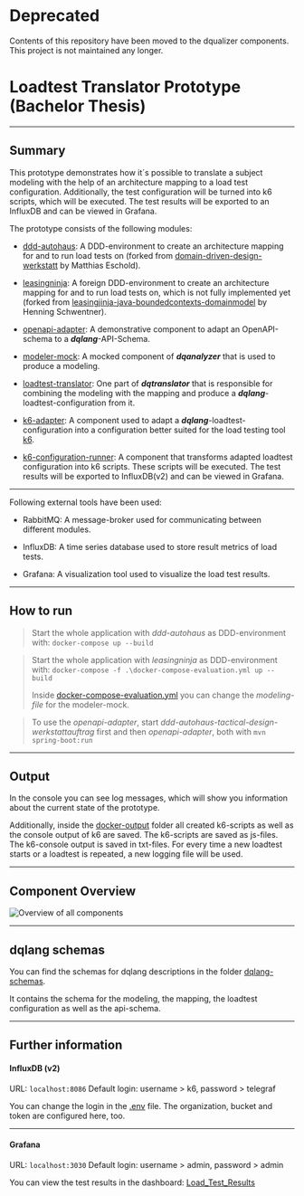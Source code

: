 # Deprecated
Contents of this repository have been moved to the dqualizer components. This project is not maintained any longer.

# Loadtest Translator Prototype (Bachelor Thesis)

---
## Summary

This prototype demonstrates how it´s possible to translate a 
subject modeling with the help of an architecture mapping to a load test 
configuration. Additionally, the test configuration will be turned into 
k6 scripts, which will be executed. The test results will be exported to an
InfluxDB and can be viewed in Grafana.

The prototype consists of the following modules:

- [ddd-autohaus](https://github.com/dqualizer/loadtest-translator-prototype/tree/main/ddd-autohaus-tactical-design-werkstattauftrag):
A DDD-environment to create an architecture mapping for and to run load tests on (forked from [domain-driven-design-werkstatt](https://github.com/MatthiasEschhold/domain-driven-design-werkstatt) by Matthias Eschold).

- [leasingninja](https://github.com/dqualizer/loadtest-translator-prototype/tree/main/leasingninja):
A foreign DDD-environment to create an architecture mapping for and to run load tests on, which is not fully implemented yet
(forked from [leasingjinja-java-boundedcontexts-domainmodel](https://github.com/leasingninja/leasingninja-java-boundedcontexts-domainmodel) by Henning Schwentner).

- [openapi-adapter](https://github.com/dqualizer/loadtest-translator-prototype/tree/main/openapi-adapter):
A demonstrative component to adapt an OpenAPI-schema to a _**dqlang**_-API-Schema.

- [modeler-mock](https://github.com/dqualizer/loadtest-translator-prototype/tree/main/modeler-mock):
A mocked component of _**dqanalyzer**_ that is used to produce a modeling.

- [loadtest-translator](https://github.com/dqualizer/loadtest-translator-prototype/tree/main/loadtest-translator):
One part of _**dqtranslator**_ that is responsible for combining the modeling 
with the mapping and produce a _**dqlang**_-loadtest-configuration from it.

- [k6-adapter](https://github.com/dqualizer/loadtest-translator-prototype/tree/main/k6-adapter):
A component used to adapt a _**dqlang**_-loadtest-configuration into a configuration
better suited for the load testing tool [k6](https://k6.io/docs/).

- [k6-configuration-runner](https://github.com/dqualizer/loadtest-translator-prototype/tree/main/k6-configuration-runner):
A component that transforms adapted loadtest configuration into k6 scripts.
These scripts will be executed. The test results will be exported to InfluxDB(v2) and
can be viewed in Grafana.
---
Following external tools have been used:

- RabbitMQ: A message-broker used for communicating between different modules.

- InfluxDB: A time series database used to store result metrics of load tests.

- Grafana: A visualization tool used to visualize the load test results.

---
## How to run

> Start the whole application with _ddd-autohaus_ as DDD-environment with: `docker-compose up --build`

> Start the whole application with _leasingninja_ as DDD-environment with: `docker-compose -f .\docker-compose-evaluation.yml up --build`
>
> Inside [docker-compose-evaluation.yml](https://github.com/dqualizer/loadtest-translator-prototype/blob/main/docker-compose-evaluation.yml) 
> you can change the _modeling-file_ for the modeler-mock.


> To use the _openapi-adapter_, start _ddd-autohaus-tactical-design-werkstattauftrag_ first and then _openapi-adapter_, both with `mvn spring-boot:run`

---
## Output

In the console you can see log messages, which will show you information about the current state of the
prototype.

Additionally, inside the [docker-output](docker-output) folder all created k6-scripts as well as
the console output of k6 are saved. The k6-scripts are saved as js-files. 
The k6-console output is saved in txt-files. For every time a new loadtest starts or a loadtest is repeated, a new logging
file will be used.

---
## Component Overview

![Overview of all components](ComponentOverview.png)

---
## dqlang schemas

You can find the schemas for dqlang descriptions in the folder 
[dqlang-schemas](dqlang-schemas).

It contains the schema for the modeling, the mapping, the loadtest 
configuration as well as the api-schema.

---
## Further information

#### InfluxDB (v2)

URL: `localhost:8086`
Default login: username > k6,  password > telegraf

You can change the login in the [.env](env/.env) file.
The organization, bucket and token are configured here, too.

---
#### Grafana

URL: `localhost:3030`
Default login: username > admin, password > admin

You can view the test results in the dashboard: [Load_Test_Results](docker-config/grafana/my-dashboards/home.json)
